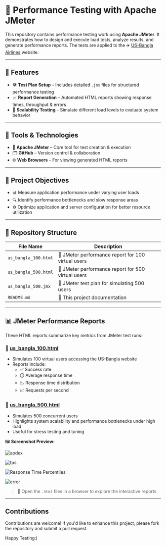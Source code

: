 # 🚀 Performance Testing with Apache JMeter

This repository contains performance testing work using **Apache JMeter**. It demonstrates how to design and execute load tests, analyze results, and generate performance reports. The tests are applied to the ✈️ [US-Bangla Airlines](https://www.usbair.com) website.

---

## 🧩 Features

- 🛠️ **Test Plan Setup** – Includes detailed `.jmx` files for structured performance testing  
- 📈 **Report Generation** – Automated HTML reports showing response times, throughput & errors  
- 🔁 **Scalability Testing** – Simulate different load levels to evaluate system behavior  

---

## 🧰 Tools & Technologies

- 🧪 **Apache JMeter** – Core tool for test creation & execution  
- 🗂️ **GitHub** – Version control & collaboration  
- 🌐 **Web Browsers** – For viewing generated HTML reports  

---

## 🎯 Project Objectives

- 📊 Measure application performance under varying user loads  
- 🔍 Identify performance bottlenecks and slow response areas  
- ⚙️ Optimize application and server configuration for better resource utilization  

---

## 📁 Repository Structure

| File Name              | Description                                      |
|------------------------|--------------------------------------------------|
| `us_bangla_100.html`   | 📄 JMeter performance report for 100 virtual users |
| `us_bangla_500.html`   | 📄 JMeter performance report for 500 virtual users |
| `us_bangla_500.jmx`    | 🧪 JMeter test plan for simulating 500 users      |
| `README.md`            | 📘 This project documentation                    |

---

## 📊 JMeter Performance Reports

These HTML reports summarize key metrics from JMeter test runs:

### 🔹 [us_bangla_100.html](us_bangla_100.html)
- Simulates 100 virtual users accessing the US-Bangla website
- Reports include:
  - ✅ Success rate
  - ⏱️ Average response time
  - 📉 Response time distribution
  - 📈 Requests per second

### 🔹 [us_bangla_500.html](us_bangla_500.html)
- Simulates 500 concurrent users
- Highlights system scalability and performance bottlenecks under high load
- Useful for stress testing and tuning

🖼️ **Screenshot Preview:**  

![apdex](https://github.com/user-attachments/assets/ec17502e-c9b0-4982-b215-79a514396fbe)

![tps](https://github.com/user-attachments/assets/48fd63fd-cc42-4068-a58b-eb4c22de1308)

![Response Time Percentiles](https://github.com/user-attachments/assets/8cd46887-fa02-4d03-9bb2-f52c9909f9ce)

![error](https://github.com/user-attachments/assets/651a951d-3336-41dc-a03e-7f0e0e9ac19b)

> 📌 Open the `.html` files in a browser to explore the interactive reports.

---

## Contributions
Contributions are welcome! If you'd like to enhance this project, please fork the repository and submit a pull request.

Happy Testing:)
